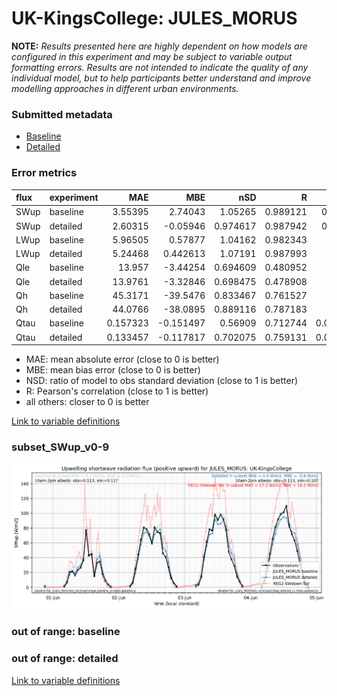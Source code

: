 # UK-KingsCollege: JULES_MORUS

**NOTE:** *Results presented here are highly dependent on how models are configured in this experiment and may be subject to variable output formatting errors. Results are not intended to indicate the quality of any individual model, but to help participants better understand and improve modelling approaches in different urban environments.*

### Submitted metadata

- [Baseline](JULES_MORUS_UK-KingsCollege_baseline_attrs.md)
- [Detailed](JULES_MORUS_UK-KingsCollege_detailed_attrs.md)

### Error metrics

| flux   | experiment   |       MAE |        MBE |      nSD |        R |        5th |      95th |      RMSE |    cRMSE |      AMBE |     1-nSD |       1-R |   nSkewness |   nKurtosis |   Overlap |
|:-------|:-------------|----------:|-----------:|---------:|---------:|-----------:|----------:|----------:|---------:|----------:|----------:|----------:|------------:|------------:|----------:|
| SWup   | baseline     |  3.55395  |   2.74043  | 1.05265  | 0.989121 |  0.506309  |  3.57405  |  4.67031  | 0.160241 |  2.74043  | 0.0526529 | 0.0108795 |  0.153167   |    0.821124 | 0.101168  |
| SWup   | detailed     |  2.60315  |  -0.05946  | 0.974617 | 0.987942 |  0.619404  |  2.28917  |  3.66794  | 0.155397 |  0.05946  | 0.0253841 | 0.012058  |  0.108122   |    0.67315  | 0.0959096 |
| LWup   | baseline     |  5.96505  |   0.57877  | 1.04162  | 0.982343 |  3.58582   |  0.338599 |  7.46703  | 0.196255 |  0.57877  | 0.0416209 | 0.0176569 |  0.432016   |    1.29619  | 0.0871046 |
| LWup   | detailed     |  5.24468  |   0.442613 | 1.07191  | 0.987993 |  4.71558   |  3.49975  |  6.68404  | 0.175819 |  0.442613 | 0.0719107 | 0.0120072 |  0.298887   |    0.914538 | 0.0760225 |
| Qle    | baseline     | 13.957    |  -3.44254  | 0.694609 | 0.480952 |  7.97075   | 17.6907   | 19.7549   | 0.902405 |  3.44254  | 0.305391  | 0.519048  |  0.853576   |    1.39876  | 0.210741  |
| Qle    | detailed     | 13.9761   |  -3.32846  | 0.698475 | 0.478908 |  8.11566   | 17.133    | 19.7886   | 0.904907 |  3.32846  | 0.301525  | 0.521092  |  0.87169    |    1.44773  | 0.214079  |
| Qh     | baseline     | 45.3171   | -39.5476   | 0.833467 | 0.761527 | 18.1279    | 52.4321   | 58.2365   | 0.652114 | 39.5476   | 0.166535  | 0.238473  |  0.322494   |    0.686456 | 0.36971   |
| Qh     | detailed     | 44.0766   | -38.0895   | 0.889116 | 0.787183 | 24.3447    | 43.2061   | 55.9459   | 0.625087 | 38.0895   | 0.110886  | 0.212817  |  0.254421   |    0.495571 | 0.355326  |
| Qtau   | baseline     |  0.157323 |  -0.151497 | 0.56909  | 0.712744 |  0.0383226 |  0.321227 |  0.218263 | 0.715984 |  0.151497 | 0.43091   | 0.287256  |  0.0364192  |    0.209215 | 0.344765  |
| Qtau   | detailed     |  0.133457 |  -0.117817 | 0.702075 | 0.759131 |  0.0319649 |  0.228279 |  0.185589 | 0.653434 |  0.117817 | 0.297925  | 0.240869  |  0.00576324 |    0.092396 | 0.26362   |

 - MAE: mean absolute error (close to 0 is better)
 - MBE: mean bias error (close to 0 is better)
 - NSD: ratio of model to obs standard deviation (close to 1 is better)
 - R: Pearson's correlation (close to 1 is better)
 - all others: closer to 0 is better

[Link to variable definitions](../modelattrs/variable_definitions.md)

### <a name="subset_swup_v0-9"></a>subset_SWup_v0-9
[![JULES_MORUS_UK-KingsCollege_subset_SWup_v0-9.png](JULES_MORUS_UK-KingsCollege_subset_SWup_v0-9.png)](JULES_MORUS_UK-KingsCollege_subset_SWup_v0-9.png)

### out of range: baseline


### out of range: detailed



[Link to variable definitions](../modelattrs/variable_definitions.md)

